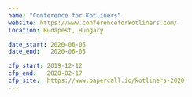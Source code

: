 ```yaml
---
name: "Conference for Kotliners"
website: https://www.conferenceforkotliners.com/
location: Budapest, Hungary

date_start: 2020-06-05
date_end:   2020-06-05

cfp_start: 2019-12-12
cfp_end:   2020-02-17
cfp_site:  https://www.papercall.io/kotliners-2020
---
```

